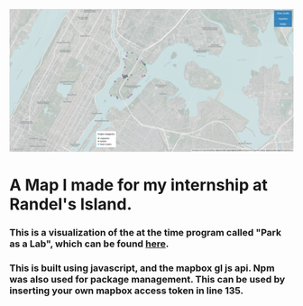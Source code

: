 ![Screenshot](welcome.PNG)

# A Map I made for my internship at Randel's Island.

### This is a visualization of the at the time program called "Park as a Lab", which can be found <a href="https://randallsisland.org/things-to-see-do/park-as-lab/">here</a>.

### This is built using javascript, and the mapbox gl js api. Npm was also used for package management. This can be used by inserting your own mapbox access token in line 135. 

